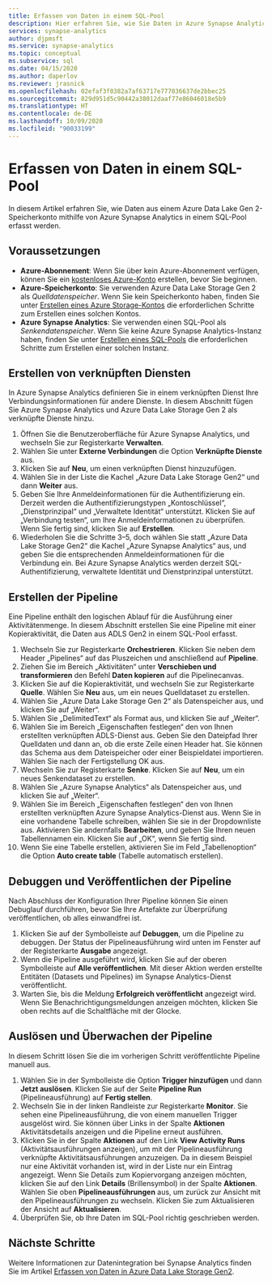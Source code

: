 ```yaml
---
title: Erfassen von Daten in einem SQL-Pool
description: Hier erfahren Sie, wie Sie Daten in Azure Synapse Analytics in einem SQL-Pool erfassen.
services: synapse-analytics
author: djpmsft
ms.service: synapse-analytics
ms.topic: conceptual
ms.subservice: sql
ms.date: 04/15/2020
ms.author: daperlov
ms.reviewer: jrasnick
ms.openlocfilehash: 02efaf3f0382a7af63717e777036637de2bbec25
ms.sourcegitcommit: 829d951d5c90442a38012daaf77e86046018e5b9
ms.translationtype: HT
ms.contentlocale: de-DE
ms.lasthandoff: 10/09/2020
ms.locfileid: "90033199"
---
```

# <a name="ingest-data-into-a-sql-pool"></a>Erfassen von Daten in einem SQL-Pool

In diesem Artikel erfahren Sie, wie Daten aus einem Azure Data Lake Gen 2-Speicherkonto mithilfe von Azure Synapse Analytics in einem SQL-Pool erfasst werden.

## <a name="prerequisites"></a>Voraussetzungen

* **Azure-Abonnement**: Wenn Sie über kein Azure-Abonnement verfügen, können Sie ein [kostenloses Azure-Konto](https://azure.microsoft.com/free/) erstellen, bevor Sie beginnen.
* **Azure-Speicherkonto**: Sie verwenden Azure Data Lake Storage Gen 2 als *Quelldatenspeicher*. Wenn Sie kein Speicherkonto haben, finden Sie unter [Erstellen eines Azure Storage-Kontos](../../storage/blobs/data-lake-storage-quickstart-create-account.md?toc=/azure/synapse-analytics/toc.json&bc=/azure/synapse-analytics/breadcrumb/toc.json) die erforderlichen Schritte zum Erstellen eines solchen Kontos.
* **Azure Synapse Analytics**: Sie verwenden einen SQL-Pool als *Senkendatenspeicher*. Wenn Sie keine Azure Synapse Analytics-Instanz haben, finden Sie unter [Erstellen eines SQL-Pools](../../azure-sql/database/single-database-create-quickstart.md?toc=/azure/synapse-analytics/toc.json&bc=/azure/synapse-analytics/breadcrumb/toc.json) die erforderlichen Schritte zum Erstellen einer solchen Instanz.

## <a name="create-linked-services"></a>Erstellen von verknüpften Diensten

In Azure Synapse Analytics definieren Sie in einem verknüpften Dienst Ihre Verbindungsinformationen für andere Dienste. In diesem Abschnitt fügen Sie Azure Synapse Analytics und Azure Data Lake Storage Gen 2 als verknüpfte Dienste hinzu.

1. Öffnen Sie die Benutzeroberfläche für Azure Synapse Analytics, und wechseln Sie zur Registerkarte **Verwalten**.
1. Wählen Sie unter **Externe Verbindungen** die Option **Verknüpfte Dienste** aus.
1. Klicken Sie auf **Neu**, um einen verknüpften Dienst hinzuzufügen.
1. Wählen Sie in der Liste die Kachel „Azure Data Lake Storage Gen2“ und dann **Weiter** aus.
1. Geben Sie Ihre Anmeldeinformationen für die Authentifizierung ein. Derzeit werden die Authentifizierungstypen „Kontoschlüssel“, „Dienstprinzipal“ und „Verwaltete Identität“ unterstützt. Klicken Sie auf „Verbindung testen“, um Ihre Anmeldeinformationen zu überprüfen. Wenn Sie fertig sind, klicken Sie auf **Erstellen**.
1. Wiederholen Sie die Schritte 3–5, doch wählen Sie statt „Azure Data Lake Storage Gen2“ die Kachel „Azure Synapse Analytics“ aus, und geben Sie die entsprechenden Anmeldeinformationen für die Verbindung ein. Bei Azure Synapse Analytics werden derzeit SQL-Authentifizierung, verwaltete Identität und Dienstprinzipal unterstützt.

## <a name="create-pipeline"></a>Erstellen der Pipeline

Eine Pipeline enthält den logischen Ablauf für die Ausführung einer Aktivitätenmenge. In diesem Abschnitt erstellen Sie eine Pipeline mit einer Kopieraktivität, die Daten aus ADLS Gen2 in einem SQL-Pool erfasst.

1. Wechseln Sie zur Registerkarte **Orchestrieren**. Klicken Sie neben dem Header „Pipelines“ auf das Pluszeichen und anschließend auf **Pipeline**.
1. Ziehen Sie im Bereich „Aktivitäten“ unter **Verschieben und transformieren** den Befehl **Daten kopieren** auf die Pipelinecanvas.
1. Klicken Sie auf die Kopieraktivität, und wechseln Sie zur Registerkarte **Quelle**. Wählen Sie **Neu** aus, um ein neues Quelldataset zu erstellen.
1. Wählen Sie „Azure Data Lake Storage Gen 2“ als Datenspeicher aus, und klicken Sie auf „Weiter“.
1. Wählen Sie „DelimitedText“ als Format aus, und klicken Sie auf „Weiter“.
1. Wählen Sie im Bereich „Eigenschaften festlegen“ den von Ihnen erstellten verknüpften ADLS-Dienst aus. Geben Sie den Dateipfad Ihrer Quelldaten und dann an, ob die erste Zeile einen Header hat. Sie können das Schema aus dem Dateispeicher oder einer Beispieldatei importieren. Wählen Sie nach der Fertigstellung OK aus.
1. Wechseln Sie zur Registerkarte **Senke**. Klicken Sie auf **Neu**, um ein neues Senkendataset zu erstellen.
1. Wählen Sie „Azure Synapse Analytics“ als Datenspeicher aus, und klicken Sie auf „Weiter“.
1. Wählen Sie im Bereich „Eigenschaften festlegen“ den von Ihnen erstellten verknüpften Azure Synapse Analytics-Dienst aus. Wenn Sie in eine vorhandene Tabelle schreiben, wählen Sie sie in der Dropdownliste aus. Aktivieren Sie andernfalls **Bearbeiten**, und geben Sie Ihren neuen Tabellennamen ein. Klicken Sie auf „OK“, wenn Sie fertig sind.
1. Wenn Sie eine Tabelle erstellen, aktivieren Sie im Feld „Tabellenoption“ die Option **Auto create table** (Tabelle automatisch erstellen).

## <a name="debug-and-publish-pipeline"></a>Debuggen und Veröffentlichen der Pipeline

Nach Abschluss der Konfiguration Ihrer Pipeline können Sie einen Debuglauf durchführen, bevor Sie Ihre Artefakte zur Überprüfung veröffentlichen, ob alles einwandfrei ist.

1. Klicken Sie auf der Symbolleiste auf **Debuggen**, um die Pipeline zu debuggen. Der Status der Pipelineausführung wird unten im Fenster auf der Registerkarte **Ausgabe** angezeigt. 
1. Wenn die Pipeline ausgeführt wird, klicken Sie auf der oberen Symbolleiste auf **Alle veröffentlichen**. Mit dieser Aktion werden erstellte Entitäten (Datasets und Pipelines) im Synapse Analytics-Dienst veröffentlicht.
1. Warten Sie, bis die Meldung **Erfolgreich veröffentlicht** angezeigt wird. Wenn Sie Benachrichtigungsmeldungen anzeigen möchten, klicken Sie oben rechts auf die Schaltfläche mit der Glocke. 


## <a name="trigger-and-monitor-the-pipeline"></a>Auslösen und Überwachen der Pipeline

In diesem Schritt lösen Sie die im vorherigen Schritt veröffentlichte Pipeline manuell aus. 

1. Wählen Sie in der Symbolleiste die Option **Trigger hinzufügen** und dann **Jetzt auslösen**. Klicken Sie auf der Seite **Pipeline Run** (Pipelineausführung) auf **Fertig stellen**.  
1. Wechseln Sie in der linken Randleiste zur Registerkarte **Monitor**. Sie sehen eine Pipelineausführung, die von einem manuellen Trigger ausgelöst wird. Sie können über Links in der Spalte **Aktionen** Aktivitätsdetails anzeigen und die Pipeline erneut ausführen.
1. Klicken Sie in der Spalte **Aktionen** auf den Link **View Activity Runs** (Aktivitätsausführungen anzeigen), um mit der Pipelineausführung verknüpfte Aktivitätsausführungen anzuzeigen. Da in diesem Beispiel nur eine Aktivität vorhanden ist, wird in der Liste nur ein Eintrag angezeigt. Wenn Sie Details zum Kopiervorgang anzeigen möchten, klicken Sie auf den Link **Details** (Brillensymbol) in der Spalte **Aktionen**. Wählen Sie oben **Pipelineausführungen** aus, um zurück zur Ansicht mit den Pipelineausführungen zu wechseln. Klicken Sie zum Aktualisieren der Ansicht auf **Aktualisieren**.
1. Überprüfen Sie, ob Ihre Daten im SQL-Pool richtig geschrieben werden.


## <a name="next-steps"></a>Nächste Schritte

Weitere Informationen zur Datenintegration bei Synapse Analytics finden Sie im Artikel [Erfassen von Daten in Azure Data Lake Storage Gen2](data-integration-data-lake.md).
